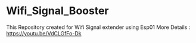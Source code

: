 # Wifi_Signal_Booster
This Repository created for Wifi Signal extender using Esp01 More Details : https://youtu.be/VdCLGfFo-Dk
